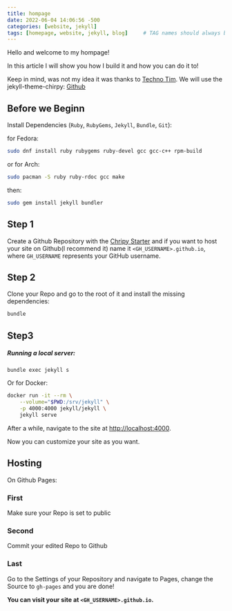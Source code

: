 ```yaml
---
title: hompage
date: 2022-06-04 14:06:56 -500
categories: [website, jekyll]
tags: [homepage, website, jekyll, blog]     # TAG names should always be lowercase
---
```


Hello and welcome to my hompage!

In this article I will show you how I build it and how you can do it to!

Keep in mind, was not my idea it was thanks to [Techno Tim](https://www.youtube.com/watch?v=F8iOU1ci19Q&t=1096s).
We will use the jekyll-theme-chirpy: [Github](https://github.com/cotes2020/jekyll-theme-chirpy) 

## Before we Beginn

Install Dependencies (`Ruby`, `RubyGems`, `Jekyll`, `Bundle`, `Git`):

for Fedora:

```bash
sudo dnf install ruby rubygems ruby-devel gcc gcc-c++ rpm-build
```

or for Arch:

```bash
sudo pacman -S ruby ruby-rdoc gcc make
```

 then:

```bash
sudo gem install jekyll bundler
```

## Step 1

Create a Github Repository with the [Chripy Starter](https://github.com/cotes2020/chirpy-starter/generate) and if you want to host your site on Github(I recommend it) name it `<GH_USERNAME>.github.io`, where `GH_USERNAME` represents your GitHub username.

## Step 2

Clone your Repo and go to the root of it and install the missing dependencies:

```bash
bundle
```

## Step3

##### Running a local server:

```bash
bundle exec jekyll s
```

Or for Docker:

```bash
docker run -it --rm \
    --volume="$PWD:/srv/jekyll" \
    -p 4000:4000 jekyll/jekyll \
    jekyll serve
```

After a while, navigate to the site at [http://localhost:4000](http://localhost:4000/).

Now you can customize your site as you want.

## Hosting

On Github Pages:

### First

Make sure your Repo is set to public

### Second

Commit your edited Repo to Github

### Last

Go to the Settings of your Repository and navigate to Pages, change the Source to `gh-pages` and you are done!

**You can visit your site at `<GH_USERNAME>.github.io`.**
